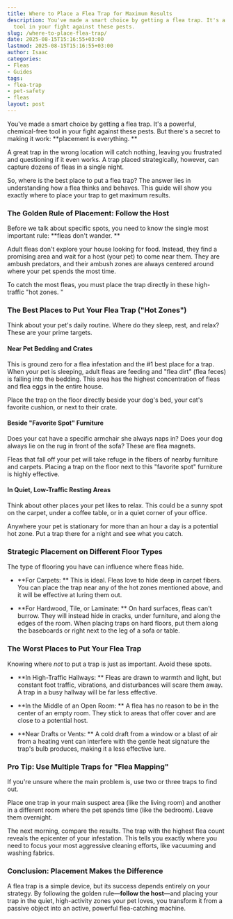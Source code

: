 ```yaml
---
title: Where to Place a Flea Trap for Maximum Results
description: You've made a smart choice by getting a flea trap. It's a powerful, chemical-free
  tool in your fight against these pests.
slug: /where-to-place-flea-trap/
date: 2025-08-15T15:16:55+03:00
lastmod: 2025-08-15T15:16:55+03:00
author: Isaac
categories:
- Fleas
- Guides
tags:
- flea-trap
- pet-safety
- fleas
layout: post
---
```

You've made a smart choice by getting a flea trap. It's a powerful, chemical-free tool in your fight against these pests. But there's a secret to making it work: **placement is everything. **

A great trap in the wrong location will catch nothing, leaving you frustrated and questioning if it even works. A trap placed strategically, however, can capture dozens of fleas in a single night.

So, where is the best place to put a flea trap? The answer lies in understanding how a flea thinks and behaves. This guide will show you exactly where to place your trap to get maximum results.

###  The Golden Rule of Placement: Follow the Host

Before we talk about specific spots, you need to know the single most important rule: **fleas don't wander. **

Adult fleas don't explore your house looking for food. Instead, they find a promising area and wait for a host (your pet) to come near them. They are ambush predators, and their ambush zones are always centered around where your pet spends the most time.

To catch the most fleas, you must place the trap directly in these high-traffic "hot zones. "

###  The Best Places to Put Your Flea Trap ("Hot Zones")

Think about your pet's daily routine. Where do they sleep, rest, and relax? These are your prime targets.

####  Near Pet Bedding and Crates

This is ground zero for a flea infestation and the #1 best place for a trap. When your pet is sleeping, adult fleas are feeding and "flea dirt" (flea feces) is falling into the bedding. This area has the highest concentration of fleas and flea eggs in the entire house.

Place the trap on the floor directly beside your dog's bed, your cat's favorite cushion, or next to their crate.

####  Beside "Favorite Spot" Furniture

Does your cat have a specific armchair she always naps in? Does your dog always lie on the rug in front of the sofa? These are flea magnets.

Fleas that fall off your pet will take refuge in the fibers of nearby furniture and carpets. Placing a trap on the floor next to this "favorite spot" furniture is highly effective.

####  In Quiet, Low-Traffic Resting Areas

Think about other places your pet likes to relax. This could be a sunny spot on the carpet, under a coffee table, or in a quiet corner of your office.

Anywhere your pet is stationary for more than an hour a day is a potential hot zone. Put a trap there for a night and see what you catch.

###  Strategic Placement on Different Floor Types

The type of flooring you have can influence where fleas hide.

* **For Carpets: ** This is ideal. Fleas love to hide deep in carpet fibers. You can place the trap near any of the hot zones mentioned above, and it will be effective at luring them out.

* **For Hardwood, Tile, or Laminate: ** On hard surfaces, fleas can't burrow. They will instead hide in cracks, under furniture, and along the edges of the room. When placing traps on hard floors, put them along the baseboards or right next to the leg of a sofa or table.

###  The Worst Places to Put Your Flea Trap

Knowing where *not* to put a trap is just as important. Avoid these spots.

* **In High-Traffic Hallways: ** Fleas are drawn to warmth and light, but constant foot traffic, vibrations, and disturbances will scare them away. A trap in a busy hallway will be far less effective.

* **In the Middle of an Open Room: ** A flea has no reason to be in the center of an empty room. They stick to areas that offer cover and are close to a potential host.

* **Near Drafts or Vents: ** A cold draft from a window or a blast of air from a heating vent can interfere with the gentle heat signature the trap's bulb produces, making it a less effective lure.

###  Pro Tip: Use Multiple Traps for "Flea Mapping"

If you're unsure where the main problem is, use two or three traps to find out.

Place one trap in your main suspect area (like the living room) and another in a different room where the pet spends time (like the bedroom). Leave them overnight.

The next morning, compare the results. The trap with the highest flea count reveals the epicenter of your infestation. This tells you exactly where you need to focus your most aggressive cleaning efforts, like vacuuming and washing fabrics.

###  Conclusion: Placement Makes the Difference

A flea trap is a simple device, but its success depends entirely on your strategy. By following the golden rule—**follow the host**—and placing your trap in the quiet, high-activity zones your pet loves, you transform it from a passive object into an active, powerful flea-catching machine.
